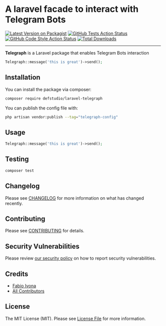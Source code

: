 # A laravel facade to interact with Telegram Bots

[![Latest Version on Packagist](https://img.shields.io/packagist/v/defstudio/laravel-telegraph.svg?style=flat-square)](https://packagist.org/packages/defstudio/laravel-telegraph)
[![GitHub Tests Action Status](https://img.shields.io/github/workflow/status/def-studio/laravel-telegraph/run-tests?label=tests)](https://github.com/def-studio/laravel-telegraph/actions?query=workflow%3Arun-tests+branch%3Amain)
[![GitHub Code Style Action Status](https://img.shields.io/github/workflow/status/def-studio/laravel-telegraph/Check%20&%20fix%20styling?label=code%20style)](https://github.com/def-studio/laravel-telegraph/actions?query=workflow%3A"Check+%26+fix+styling"+branch%3Amain)
[![Total Downloads](https://img.shields.io/packagist/dt/defstudio/laravel-telegraph.svg?style=flat-square)](https://packagist.org/packages/defstudio/laravel-telegraph)

---

**Telegraph** is a Laravel package that enables Telegram Bots interaction

```php
Telegraph::message('this is great')->send();
```

## Installation

You can install the package via composer:

```bash
composer require defstudio/laravel-telegraph
```

You can publish the config file with:
```bash
php artisan vendor:publish --tag="telegraph-config"
```

## Usage

```php
Telegraph::message('this is great')->send();
```

## Testing

```bash
composer test
```

## Changelog

Please see [CHANGELOG](CHANGELOG.md) for more information on what has changed recently.

## Contributing

Please see [CONTRIBUTING](.github/CONTRIBUTING.md) for details.

## Security Vulnerabilities

Please review [our security policy](../../security/policy) on how to report security vulnerabilities.

## Credits

- [Fabio Ivona](https://github.com/def:studio)
- [All Contributors](../../contributors)

## License

The MIT License (MIT). Please see [License File](LICENSE.md) for more information.
